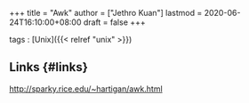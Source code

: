 +++
title = "Awk"
author = ["Jethro Kuan"]
lastmod = 2020-06-24T16:10:00+08:00
draft = false
+++

tags
: [Unix]({{< relref "unix" >}})

## Links {#links}

<http://sparky.rice.edu/~hartigan/awk.html>
